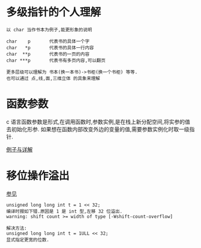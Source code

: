 # 多级指针的个人理解

```
以 char 当作书本为例子,能更形象的说明

char    p       代表书的具体一个字
char   *p       代表书的具体一行内容
char  **p       代表书的一页的内容
char ***p       代表书有多页内容,可以翻页

更多层级可以理解为 书本(换一本书)->书柜(换一个书柜) 等等.
也可以通过 点,线,面,三维立体 的具象来理解
```

# 函数参数

c 语言函数参数是形式,在调用函数时,参数实例,是在栈上新分配空间,将实参的值去初始化形参.
如果想在函数内部改变外边的变量的值,需要参数实例化时取一级指针.

[例子与详解](https://github.com/hy0kl/algorithm/blob/master/other/func_args.c)

# 移位操作溢出

[参见](http://stackoverflow.com/questions/4201301/warning-left-shift-count-width-of-type)

```
unsigned long long int t = 1 << 32;
编译时报如下错.原因是 1 是 int 型,左移 32 位溢出.
warning: shift count >= width of type [-Wshift-count-overflow]

解决方法:
unsigned long long int t = 1ULL << 32;
显式指定更宽的位数.
```


